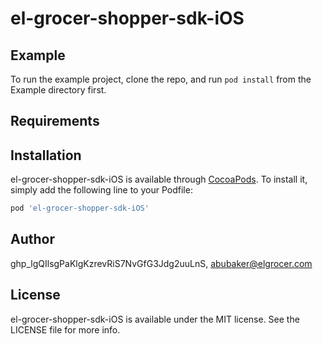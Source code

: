 # el-grocer-shopper-sdk-iOS

## Example

To run the example project, clone the repo, and run `pod install` from the Example directory first.

## Requirements

## Installation

el-grocer-shopper-sdk-iOS is available through [CocoaPods](https://cocoapods.org). To install
it, simply add the following line to your Podfile:

```ruby
pod 'el-grocer-shopper-sdk-iOS'
```

## Author

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, abubaker@elgrocer.com

## License

el-grocer-shopper-sdk-iOS is available under the MIT license. See the LICENSE file for more info.

